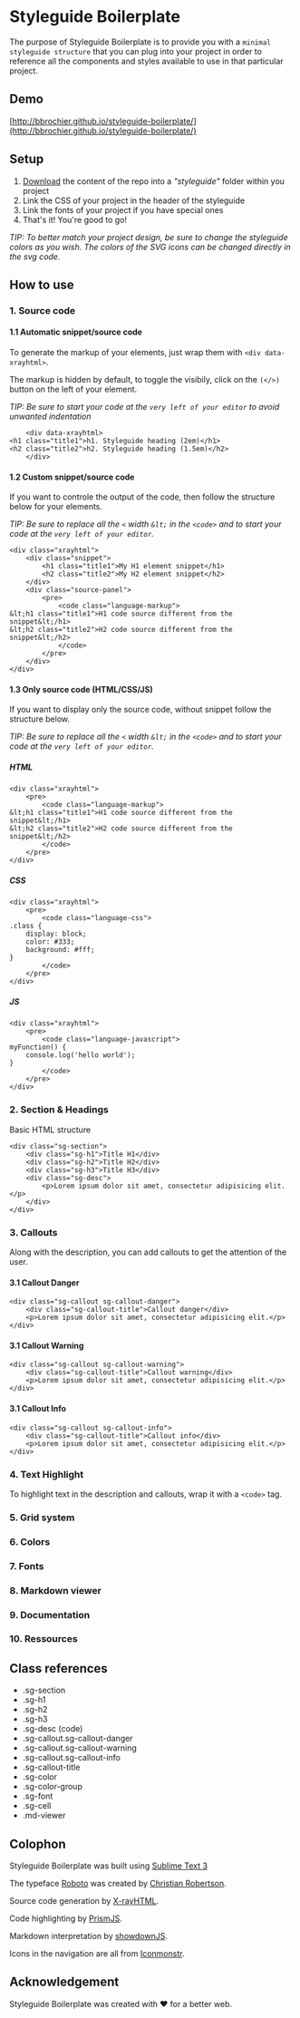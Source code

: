 # Styleguide Boilerplate

The purpose of Styleguide Boilerplate is to provide you with a `minimal styleguide structure` that you can plug into your project in order to reference all the components and styles available to use in that particular project.


## Demo
[http://bbrochier.github.io/styleguide-boilerplate/](http://bbrochier.github.io/styleguide-boilerplate/)


## Setup

1. [Download](https://github.com/bbrochier/styleguide-boilerplate) the content of the repo into a _"styleguide"_ folder within you project
2. Link the CSS of your project in the header of the styleguide
3. Link the fonts of your project if you have special ones
4. That's it! You're good to go!

_TIP: To better match your project design, be sure to change the styleguide colors as you wish. The colors of the SVG icons can be changed directly in the svg code._


## How to use


### 1. Source code

#### 1.1 Automatic snippet/source code

To generate the markup of your elements, just wrap them with `<div data-xrayhtml>`.

The markup is hidden by default, to toggle the visibily, click on the `(</>)` button on the left of your element.

_TIP: Be sure to start your code at the `very left of your editor` to avoid unwanted indentation_

```
    <div data-xrayhtml>
<h1 class="title1">h1. Styleguide heading (2em)</h1>
<h2 class="title2">h2. Styleguide heading (1.5em)</h2>
    </div>
```

#### 1.2 Custom snippet/source code

If you want to controle the output of the code, then follow the structure below for your elements.

_TIP: Be sure to replace all the `<` width `&lt;` in the `<code>` and to start your code at the `very left of your editor`._

```
<div class="xrayhtml">
    <div class="snippet">
        <h1 class="title1">My H1 element snippet</h1>
        <h2 class="title2">My H2 element snippet</h2>
    </div>
    <div class="source-panel">
        <pre>
            <code class="language-markup">
&lt;h1 class="title1">H1 code source different from the snippet&lt;/h1>
&lt;h2 class="title2">H2 code source different from the snippet&lt;/h2>
            </code>
        </pre>
    </div>
</div>
```

#### 1.3 Only source code (HTML/CSS/JS)

If you want to display only the source code, without snippet follow the structure below.

_TIP: Be sure to replace all the `<` width `&lt;` in the `<code>` and to start your code at the `very left of your editor`._

##### HTML

```
<div class="xrayhtml">
    <pre>
        <code class="language-markup">
&lt;h1 class="title1">H1 code source different from the snippet&lt;/h1>
&lt;h2 class="title2">H2 code source different from the snippet&lt;/h2>
        </code>
    </pre>
</div>
```

##### CSS

```
<div class="xrayhtml">
    <pre>
        <code class="language-css">
.class {
    display: block;
    color: #333;
    background: #fff;
}
        </code>
    </pre>
</div>
```

##### JS

```
<div class="xrayhtml">
    <pre>
        <code class="language-javascript">
myFunction() {
    console.log('hello world');
}
        </code>
    </pre>
</div>
```

### 2. Section & Headings

Basic HTML structure

```
<div class="sg-section">
    <div class="sg-h1">Title H1</div>
    <div class="sg-h2">Title H2</div>
    <div class="sg-h3">Title H3</div>
    <div class="sg-desc">
        <p>Lorem ipsum dolor sit amet, consectetur adipisicing elit.</p>
    </div>
</div>
```

### 3. Callouts

Along with the description, you can add callouts to get the attention of the user.

#### 3.1 Callout Danger

```
<div class="sg-callout sg-callout-danger">
    <div class="sg-callout-title">Callout danger</div>
    <p>Lorem ipsum dolor sit amet, consectetur adipisicing elit.</p>
</div>
```

#### 3.1 Callout Warning

```
<div class="sg-callout sg-callout-warning">
    <div class="sg-callout-title">Callout warning</div>
    <p>Lorem ipsum dolor sit amet, consectetur adipisicing elit.</p>
</div>
```

#### 3.1 Callout Info

```
<div class="sg-callout sg-callout-info">
    <div class="sg-callout-title">Callout info</div>
    <p>Lorem ipsum dolor sit amet, consectetur adipisicing elit.</p>
</div>
```

### 4. Text Highlight

To highlight text in the description and callouts, wrap it with a `<code>` tag.


### 5. Grid system

### 6. Colors

### 7. Fonts

### 8. Markdown viewer

### 9. Documentation

### 10. Ressources


## Class references

- .sg-section
- .sg-h1
- .sg-h2
- .sg-h3
- .sg-desc (code)
- .sg-callout.sg-callout-danger
- .sg-callout.sg-callout-warning
- .sg-callout.sg-callout-info
- .sg-callout-title
- .sg-color
- .sg-color-group
- .sg-font
- .sg-cell
- .md-viewer


## Colophon

Styleguide Boilerplate was built using [Sublime Text 3](http://www.sublimetext.com/3)

The typeface [Roboto](http://www.google.com/fonts/specimen/Roboto) was created by [Christian Robertson](https://plus.google.com/110879635926653430880/about).

Source code generation by [X-rayHTML](https://github.com/filamentgroup/X-rayHTML).

Code highlighting by [PrismJS](http://prismjs.com/).

Markdown interpretation by [showdownJS](https://github.com/showdownjs/showdown).

Icons in the navigation are all from [Iconmonstr](http://iconmonstr.com/).


## Acknowledgement

Styleguide Boilerplate was created with ♥︎ for a better web.